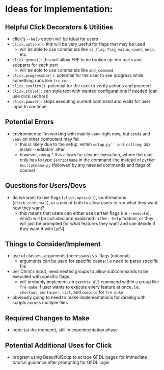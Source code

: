 # Ideas for Implementation:

## Helpful Click Decorators & Utilities
* click's `--help` option will be ideal for users
* `click.option()`: this will be very useful for flags that may be used
    - will be able to use commands like `is_flag`, `flag_value`, `count`, `help`, etc.
* `click.group()`: this will allow FRE to be broken up into parts and subparts for each part
    - will be able to use commands like `add_command`
* `click.progressbar()`: potential for the user to see progress while something runs like `fre run`
* `click.confirm()`: potential for the user to verify actions and proceed
* `click.style()`: can style text with wanted configurations if needed (can use click.secho())
* `click.pause()`: stops executing current command and waits for user input to continue

## Potential Errors
* environments: I'm working with mainly `venv` right now, but `conda` and `venv` on other computers may fail
    - this is likely due to the setup, within `setup.py`` and calling `pip install --editable` after
    - however, using ^ this allows for cleaner execution, where the user only has to type `$scriptname` in the command line instead of `python $scriptname.py` (followed by any needed commands and flags of course)

## Questions for Users/Devs
* do we want to use flags (`click.option()`), confirmations (`click.confirm()`), or a mix of both to allow users to run what they want, how they want?
    - this means that users can either use certain flags (i.e `--execute`), which will be included and explained in the `--help` feature, or they will just be prompted for what features they want and can decide if they want it with [y/N]

## Things to Consider/Implement
* use of classes, arguments (necessary) vs. flags (optional)
    - arguments can be used for specific cases; i.e need to parse specific file
* per Chris's input, need nested groups to allow subcommands to be executed with specific flags
    - will probably implement an `execute_all` command within a group like `fre make` if user wants to execute every feature at once, i.e. `checkout`, `container`, `list`, and `compile` for `fre make`
* obviously going to need to make implementations for dealing with scripts across multiple files

## Required Changes to Make
* none (at the moment), still in experimentation phase

## Potential Additional Uses for Click
* program using BeautifulSoup to scrape GFDL pages for immediate tutorial guidance after prompting for GFDL login

